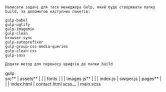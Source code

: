     Написати задачі для таск менеджера Gulp, який буде створювати папку build, за допомогою наступних пакетів:

    gulp-babel
    gulp-uglify
    gulp-imagemin
    gulp-clean
    browser-sync
    gulp-autoprefixer
    gulp-group-css-media-queries
    gulp-clean-css
    gulp-sass

    Додати метод для переносу шрифтів до папки build

gulp  
src**
|
assets**
| |
| fonts
| |
| images
js**
| |
| index.js
| swiper.js
|
pages**
| |
| index.html
| contact.html
scss\_\_
|
main.scss
